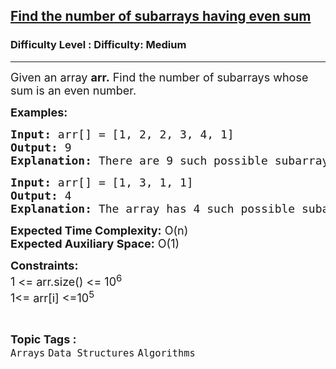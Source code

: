 <h2><a href="https://www.geeksforgeeks.org/problems/find-the-number-of-sub-arrays-having-even-sum1533/1">Find the number of subarrays having even sum</a></h2><h3>Difficulty Level : Difficulty: Medium</h3><hr><div class="problems_problem_content__Xm_eO"><p><span style="font-size: 18px;">Given an array <strong>a</strong><strong>rr</strong><strong>.</strong>&nbsp;Find the number of subarrays whose sum is an even number.</span></p>
<p><span style="font-size: 18px;"><strong>Examples:</strong></span></p>
<pre><span style="font-size: 18px;"><strong>Input: </strong>arr[] = [1, 2, 2, 3, 4, 1]
<strong>Output:</strong> 9
<strong>Explanation:</strong> There are 9 such possible subarrays. These are [1, 2, 2, 3] Sum = 8, [1, 2, 2, 3, 4] Sum = 12, [2] Sum = 2, [2, 2] Sum = 4, [2, 2, 3, 4, 1] Sum = 12, [2] Sum = 2, [2, 3, 4, 1] Sum = 10, [3, 4, 1] Sum = 8 and [4] Sum = 4</span></pre>
<pre><span style="font-size: 18px;"><strong>Input: </strong>arr[] = [1, 3, 1, 1]
<strong>Output:</strong> 4
<strong>Explanation:</strong> The array has 4 such possible subarrays. [1, 3] Sum = 4, [1, 3, 1, 1] Sum = 6, [3, 1] Sum = 4 and [1, 1] Sum = 2
</span></pre>
<p><span style="font-size: 18px;"><strong>Expected Time Complexity:</strong> O(n)<br><strong>Expected Auxiliary Space:</strong>&nbsp;O(1)</span></p>
<p><span style="font-size: 18px;"><strong>Constraints:</strong><br>1 &lt;= arr.size() &lt;= 10<sup>6</sup><br>1&lt;= arr[i] &lt;=10<sup>5</sup></span></p></div><br><p><span style=font-size:18px><strong>Topic Tags : </strong><br><code>Arrays</code>&nbsp;<code>Data Structures</code>&nbsp;<code>Algorithms</code>&nbsp;